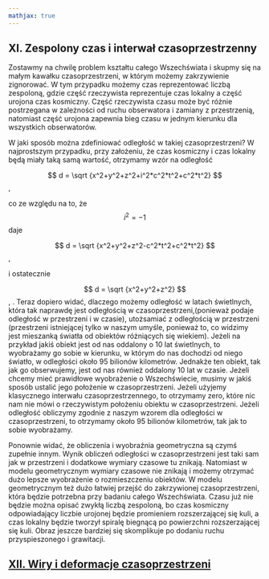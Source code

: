 ```yaml
---
mathjax: true
---
```

## XI. Zespolony czas i interwał czasoprzestrzenny

Zostawmy na chwilę problem kształtu całego Wszechświata i skupmy się na małym kawałku czasoprzestrzeni,
w którym możemy zakrzywienie zignorować. W tym przypadku możemy czas reprezentować liczbą zespoloną,
gdzie część rzeczywista reprezentuje czas lokalny a część urojona czas kosmiczny.
Część rzeczywista czasu może być różnie postrzegana w zależności od ruchu obserwatora i zamiany z przestrzenią,
natomiast część urojona zapewnia bieg czasu w jednym kierunku dla wszystkich obserwatorów.

W jaki sposób można zdefiniować odległość w takiej czasoprzestrzeni?
W najprostszym przypadku, przy założeniu, że czas kosmiczny i czas lokalny będą miały taką samą wartość,
otrzymamy wzór na odległość
	
$$ d = \sqrt {x^2+y^2+z^2+i^2*c^2*t^2+c^2*t^2}  $$,

co ze względu na to, że $$ i^2 = -1 $$  daje

$$ d = \sqrt {x^2+y^2+z^2-c^2*t^2+c^2*t^2}  $$,

i ostatecznie

$$ d = \sqrt {x^2+y^2+z^2}  $$,
	.
Teraz dopiero widać, dlaczego możemy odległość w latach świetlnych,
która tak naprawdę jest odległością w czasoprzestrzeni,(ponieważ podaje odległość w przestrzeni i w czasie),
utożsamiać z odległością w przestrzeni (przestrzeni istniejącej tylko w naszym umyśle, ponieważ to,
co widzimy jest mieszanką światła od obiektów różniących się wiekiem).
Jeżeli na przykład jakiś obiekt jest od nas oddalony o 10 lat świetlnych,
to wyobrażamy go sobie w kierunku, w którym do nas dochodzi od niego światło,
w odległości około 95 bilionów kilometrów. Jednakże ten obiekt, tak jak go obserwujemy,
jest od nas również oddalony 10 lat w czasie. Jeżeli chcemy mieć prawidłowe wyobrażenie o Wszechświecie,
musimy w jakiś sposób ustalić jego położenie w czasoprzestrzeni.
Jeżeli użyjemy klasycznego interwału czasoprzestrzennego, to otrzymamy zero,
które nic nam nie mówi o rzeczywistym położeniu obiektu w czasoprzestrzeni.
Jeżeli odległość obliczymy zgodnie z naszym wzorem dla odległości w czasoprzestrzeni,
to otrzymamy około 95 bilionów kilometrów, tak jak to sobie wyobrażamy.

Ponownie widać, że obliczenia i wyobraźnia geometryczna są czymś zupełnie innym.
Wynik obliczeń odległości w czasoprzestrzeni jest taki sam jak w przestrzeni
i dodatkowe wymiary czasowe tu znikają. Natomiast w modelu geometrycznym wymiary czasowe nie znikają
i możemy otrzymać dużo lepsze wyobrażenie o rozmieszczeniu obiektów.
W modelu geometrycznym też dużo łatwiej przejść do zakrzywionej czasoprzestrzeni,
która będzie potrzebna przy badaniu całego Wszechświata.
Czasu już nie będzie można opisać zwykłą liczbą zespoloną, bo czas kosmiczny odpowiadający liczbie urojonej
będzie promieniem rozszerzającej się kuli, a czas lokalny będzie tworzył spiralę
biegnącą po powierzchni rozszerzającej się kuli.
Obraz jeszcze bardziej się skomplikuje po dodaniu ruchu przyspieszonego i grawitacji.

## [XII. Wiry i deformacje czasoprzestrzeni](rozdzial12) 
